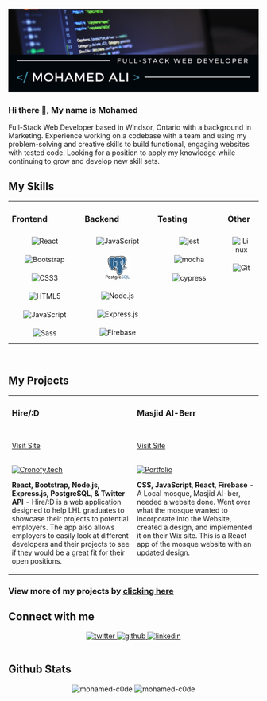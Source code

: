 ![](https://github.com/Mohamed-C0DE/Mohamed-C0DE/blob/main/header.png?raw=true)

### Hi there 👋, My name is Mohamed

Full-Stack Web Developer based in Windsor, Ontario with a background in Marketing. Experience working on a codebase with a team and using my problem-solving and creative skills to build functional, engaging websites with tested code. Looking for a position to apply my knowledge while continuing to grow and develop new skill sets.

## My Skills

<table><tr><td valign="top" width="33%">
 
### Frontend  
 
<div align="center">  
<img style="margin: 10px" src="https://profilinator.rishav.dev/skills-assets/react-original-wordmark.svg" alt="React" height="50" />  
<img style="margin: 10px" src="https://profilinator.rishav.dev/skills-assets/bootstrap-plain.svg" alt="Bootstrap" height="50" />  
<img style="margin: 10px" src="https://profilinator.rishav.dev/skills-assets/css3-original-wordmark.svg" alt="CSS3" height="50" />  
<img style="margin: 10px" src="https://profilinator.rishav.dev/skills-assets/html5-original-wordmark.svg" alt="HTML5" height="50" />  
<img style="margin: 10px" src="https://profilinator.rishav.dev/skills-assets/javascript-original.svg" alt="JavaScript" height="50" />  
<img style="margin: 10px" src="https://profilinator.rishav.dev/skills-assets/sass-original.svg" alt="Sass" height="50" />  
</div>
</td><td valign="top" width="33%">
 
### Backend  
 
<div align="center">  
<img style="margin: 10px" src="https://profilinator.rishav.dev/skills-assets/javascript-original.svg" alt="JavaScript" height="50" />  
<img style="margin: 10px" src="https://raw.githubusercontent.com/devicons/devicon/master/icons/postgresql/postgresql-original-wordmark.svg" alt="postgresql" height="50" />  
<img style="margin: 10px" src="https://profilinator.rishav.dev/skills-assets/nodejs-original-wordmark.svg" alt="Node.js" height="50" />  
<img style="margin: 10px" src="https://profilinator.rishav.dev/skills-assets/express-original-wordmark.svg" alt="Express.js" height="50" />  
<img style="margin: 10px" src="https://profilinator.rishav.dev/skills-assets/firebase.png" alt="Firebase" height="50" /> 
</div>
</td><td valign="top" width="33%">

### Testing

<div align="center">  
<img style="margin: 10px" src="https://www.vectorlogo.zone/logos/jestjsio/jestjsio-icon.svg" alt="jest" height="50" />  
<img style="margin: 10px" src="https://www.vectorlogo.zone/logos/mochajs/mochajs-icon.svg" alt="mocha" height="50" />
<img style="margin: 10px" src="https://raw.githubusercontent.com/simple-icons/simple-icons/6e46ec1fc23b60c8fd0d2f2ff46db82e16dbd75f/icons/cypress.svg" alt="cypress" height="50" />
</div>
</td><td valign="top" width="33%">
 
### Other  
<div align="center">  
<img style="margin: 10px" src="https://profilinator.rishav.dev/skills-assets/linux-original.svg" alt="Linux" height="50" />  
<img style="margin: 10px" src="https://profilinator.rishav.dev/skills-assets/git-scm-icon.svg" alt="Git" height="50" />

</td></tr></table>

<br/>

## My Projects

<article>
      <div>
  <div>
<table>
  <tbody><tr>
    <td width="33%" valign="top">
      <h3>Hire/:D</h3>
        <br>
        <p><a href="https://hirefromlhl.netlify.app/" rel="nofollow">Visit Site</a></p>
        <br>
        <a href="https://hirefromlhl.netlify.app/" rel="nofollow">
            <img src="https://github.com/joshitrigun/hire-d/raw/master/react-front-end/pics/ezgif.com-gif-maker.gif?raw=true" width="100%" alt="Cronofy.tech" data-canonical-src="https://github.com/joshitrigun/hire-d/raw/master/react-front-end/pics/ezgif.com-gif-maker.gif?raw=true" style="max-width:100%;">
        </a>
        <p><strong>React, Bootstrap, Node.js, Express.js, PostgreSQL, &amp; Twitter API </strong> - Hire/:D is a web application designed to help LHL graduates to showcase their projects to potential employers. The app also allows employers to easily look at different developers and their projects to see if they would be a great fit for their open positions.</p>
    </td>
    <td width="33%" valign="top">
      <h3>Masjid Al-Berr</h3>
        <br>
        <p> <a href="https://github.com/Mohamed-C0DE/Masjid-Al-Berr" rel="nofollow">Visit Site</a></p>
        <br>
        <a href="https://github.com/Mohamed-C0DE/Masjid-Al-Berr" rel="nofollow">
            <img src="https://github.com/Mohamed-C0DE/react-masjid/raw/gh-pages/src/screenshot/Al-Berr.gif?raw=true" width="100%" alt="Portfolio" data-canonical-src="https://media3.giphy.com/media/aUKBycWIVSGyTam4JT/giphy.gif" style="max-width:100%;">
        </a>
        <p><strong>CSS, JavaScript, React, Firebase</strong> - A Local mosque, Masjid Al-ber, needed a website done. Went over what the mosque wanted to incorporate into the Website, created a design, and implemented it on their Wix site. This is a React app of the mosque website with an updated design.</p>
    </td>
  </tr>
</tbody></table>
<h3>View more of my projects by <a href="https://github.com/Mohamed-C0DE?tab=repositories">clicking here</a></h3>
</article>
      </div>
  </div>

## Connect with me

<div align="center">
<a href="https://twitter.com/MohamedAli_DEV" target="_blank">
<img src=https://img.shields.io/badge/twitter-%2300acee.svg?&style=for-the-badge&logo=twitter&logoColor=white alt=twitter />
</a>
<a href="https://github.com/Mohamed-C0DE" target="_blank">
<img src=https://img.shields.io/badge/github-%2324292e.svg?&style=for-the-badge&logo=github&logoColor=white alt=github />
</a>
<a href="https://www.linkedin.com/in/mohamedali-dev/" target="_blank">
<img src=https://img.shields.io/badge/linkedin-%231E77B5.svg?&style=for-the-badge&logo=linkedin&logoColor=white alt=linkedin  />
</a>  
</div>  
<br/>

## Github Stats

<div align="center"><img align="center" src="https://github-readme-stats.vercel.app/api?username=mohamed-c0de&show_icons=true&locale=en" alt="mohamed-c0de" />
<img align="center" src="https://github-readme-streak-stats.herokuapp.com/?user=mohamed-c0de&" alt="mohamed-c0de" />
</div>
